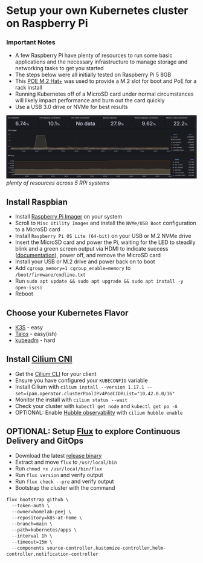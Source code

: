 # Setup your own Kubernetes cluster on Raspberry Pi

### Important Notes
- A few Raspberry Pi have plenty of resources to run some basic applications and the necessary infrastructure to manage storage and networking tasks to get you started
- The steps below were all initially tested on Raspberry Pi 5 8GB
- This [POE M.2 Hat+](https://www.waveshare.com/poe-m.2-hat-plus.htm) was used to provide a M.2 slot for boot and PoE for a rack install
- Running Kubernetes off of a MicroSD card under normal circumstances will likely impact performance and burn out the card quickly
- Use a USB 3.0 drive or NVMe for best results

![System Performance](../res/system-performance.png "System Performance")
*plenty of resources across 5 RPi systems*

## Install Raspbian
- Install [Raspberry Pi Imager](https://www.raspberrypi.com/software/) on your system
- Scroll to `Misc Utility Images` and install the `NVMe/USB Boot` configuration to a MicroSD card
- Install `Raspberry Pi OS Lite (64-bit)` on your USB or M.2 NVMe drive
- Insert the MicroSD card and power the Pi, waiting for the LED to steadily blink and a green screen output via HDMI to indicate success ([documentation](https://www.raspberrypi.com/documentation/computers/raspberry-pi.html#bootloader_update_stable)), power off, and remove the MicroSD card
- Install your USB or M.2 drive and power back on to boot
- Add `cgroup_memory=1 cgroup_enable=memory` to `/boot/firmware/cmdline.txt`
- Run `sudo apt update && sudo apt upgrade && sudo apt install -y open-iscsi`
- Reboot

## Choose your Kubernetes Flavor
- [K3S](SETUP-k3s.md) - easy  
- [Talos](SETUP-talos.md) - easy(ish)  
- [kubeadm](SETUP-kubeadm.md) - hard  

## Install [Cilium CNI](https://docs.cilium.io/en/stable/installation/k3s/)

- Get the [Cilium CLI](https://docs.cilium.io/en/stable/installation/k3s/#install-cilium) for your client
- Ensure you have configured your `KUBECONFIG` variable
- Install Cilium with `cilium install --version 1.17.1 --set=ipam.operator.clusterPoolIPv4PodCIDRList="10.42.0.0/16"`
- Monitor the install with `cilium status --wait`
- Check your cluster with `kubectl get node` and `kubectl get po -A`
- OPTIONAL: Enable [Hubble observability](https://docs.cilium.io/en/stable/observability/hubble/setup/#setting-up-hubble-observability) with `cilium hubble enable`

## OPTIONAL: Setup [Flux](https://fluxcd.io/flux/) to explore Continuous Delivery and GitOps
- Download the latest [release binary](https://github.com/fluxcd/flux2/releases)
- Extract and move `flux` to `/usr/local/bin`
- Run `chmod +x /usr/local/bin/flux`
- Run `flux version` and verify output
- Run `flux check --pre` and verify output
- Bootstrap the cluster with the command  
```
flux bootstrap github \
  --token-auth \
  --owner=homelab-peej \
  --repository=k8s-at-home \
  --branch=main \
  --path=kubernetes/apps \
  --interval 1h \
  --timeout=15m \
  --components source-controller,kustomize-controller,helm-controller,notification-controller
```
